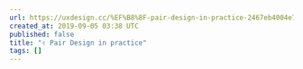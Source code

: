 ```yaml
---
url: https://uxdesign.cc/%EF%B8%8F-pair-design-in-practice-2467eb4004e7?source=rss----138adf9c44c---4
created_at: 2019-09-05 03:38 UTC
published: false
title: "✌️ Pair Design in practice"
tags: []
---
```



